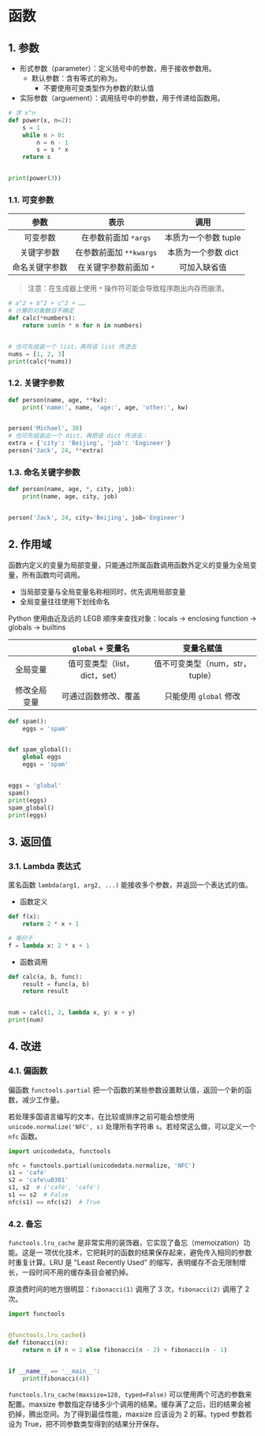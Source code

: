 # 函数

## 1. 参数

- 形式参数（parameter）：定义括号中的参数，用于接收参数用。
  - 默认参数：含有等式的称为。
    - 不要使用可变类型作为参数的默认值
- 实际参数（arguement）：调用括号中的参数，用于传递给函数用。

```python
# 求 x^n
def power(x, n=2):
    s = 1
    while n > 0:
        n = n - 1
        s = s * x
    return s


print(power(3))
```

### 1.1. 可变参数

|      参数      |          表示           |         调用         |
| :------------: | :---------------------: | :------------------: |
|    可变参数    |  在参数前面加 `*args`   | 本质为一个参数 tuple |
|   关键字参数   | 在参数前面加 `**kwargs` | 本质为一个参数 dict  |
| 命名关键字参数 | 在关键字参数前面加 `*`  |     可加入缺省值     |

> 注意：在生成器上使用 `*` 操作符可能会导致程序跑出内存而崩溃。

```python
# a^2 + b^2 + c^2 + ……
# 计算的对象数目不确定
def calc(*numbers):
    return sum(n * n for n in numbers)


# 也可先组装一个 list，再将该 list 传进去
nums = [1, 2, 3]
print(calc(*nums))
```

### 1.2. 关键字参数

```python
def person(name, age, **kw):
    print('name:', name, 'age:', age, 'other:', kw)


person('Michael', 30)
# 也可先组装出一个 dict，再把该 dict 传进去：
extra = {'city': 'Beijing', 'job': 'Engineer'}
person('Jack', 24, **extra)
```

### 1.3. 命名关键字参数

```python
def person(name, age, *, city, job):
    print(name, age, city, job)


person('Jack', 24, city='Beijing', job='Engineer')
```

## 2. 作用域

函数内定义的变量为局部变量，只能通过所属函数调用函数外定义的变量为全局变量，所有函数均可调用。

- 当局部变量与全局变量名称相同时，优先调用局部变量
- 全局变量往往使用下划线命名

Python 使⽤由近及远的 LEGB 顺序来查找对象：locals -> enclosing function -> globals -> builtins

|              |       `global` + 变量名       |           变量名赋值            |
| :----------: | :---------------------------: | :-----------------------------: |
|   全局变量   | 值可变类型（list，dict，set） | 值不可变类型（num，str，tuple） |
| 修改全局变量 |     可通过函数修改、覆盖      |     只能使用 `global` 修改      |

```python
def spam():
    eggs = 'spam'


def spam_global():
    global eggs
    eggs = 'spam'


eggs = 'global'
spam()
print(eggs)
spam_global()
print(eggs)
```

## 3. 返回值

### 3.1. Lambda 表达式

匿名函数 `lambda(arg1, arg2, ...)` 能接收多个参数，并返回一个表达式的值。

- 函数定义

```python
def f(x):
    return 2 * x + 1

# 等价于
f = lambda x: 2 * x + 1
```

- 函数调用

```python
def calc(a, b, func):
    result = func(a, b)
    return result


num = calc(1, 2, lambda x, y: x + y)
print(num)
```

## 4. 改进

### 4.1. 偏函数

偏函数 `functools.partial` 把一个函数的某些参数设置默认值，返回一个新的函数，减少工作量。

若处理多国语言编写的文本，在比较或排序之前可能会想使用 `unicode.normalize('NFC', s)` 处理所有字符串 `s`。若经常这么做，可以定义一个 `nfc` 函数。

```python
import unicodedata, functools

nfc = functools.partial(unicodedata.normalize, 'NFC')
s1 = 'café'
s2 = 'cafe\u0301'
s1, s2  # ('café', 'café')
s1 == s2  # False
nfc(s1) == nfc(s2)  # True
```

### 4.2. 备忘

`functools.lru_cache` 是非常实用的装饰器，它实现了备忘（memoization）功能。这是一
项优化技术，它把耗时的函数的结果保存起来，避免传入相同的参数时重复计算。LRU 是 "Least Recently Used" 的缩写，表明缓存不会无限制增长，一段时间不用的缓存条目会被扔掉。

原浪费时间的地方很明显：`fibonacci(1)` 调用了 3 次，`fibonacci(2)` 调用了 2 次。

```python
import functools


@functools.lru_cache()
def fibonacci(n):
    return n if n < 2 else fibonacci(n - 2) + fibonacci(n - 1)


if __name__ == '__main__':
    print(fibonacci(4))
```

`functools.lru_cache(maxsize=128, typed=False)` 可以使用两个可选的参数来配置。maxsize 参数指定存储多少个调用的结果。缓存满了之后，旧的结果会被扔掉，腾出空间。为了得到最佳性能，maxsize 应该设为 2 的幂。typed 参数若设为 True，把不同参数类型得到的结果分开保存。
